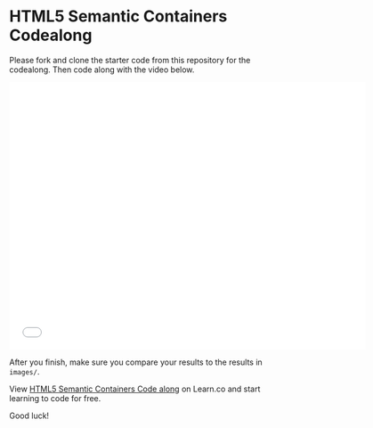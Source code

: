 # HTML5 Semantic Containers Codealong

Please fork and clone the starter code from this repository for the codealong. Then code along with the video below.

<iframe width="640" height="480" src="//www.youtube.com/embed/xrDw6I4MSBk?rel=0" frameborder="0" allowfullscreen></iframe>

After you finish, make sure you compare your results to the results in `images/`.

<p data-visibility='hidden'>View <a href='https://learn.co/lessons/html5-semantic-containers-code-along' title='HTML5 Semantic Containers Codealong'>HTML5 Semantic Containers Code along</a> on Learn.co and start learning to code for free.</p>

Good luck!
